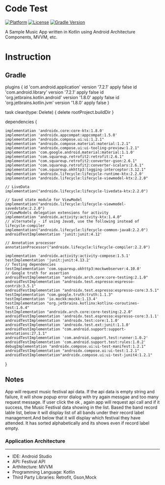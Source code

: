  # Code Test
 [![Platform](https://img.shields.io/badge/platform-Android-yellow.svg)](https://www.android.com)
 [![License](https://img.shields.io/badge/license-Apache%202-4EB1BA.svg?style=flat-square)](https://www.apache.org/licenses/LICENSE-2.0.html)
 [![Gradle Version](https://img.shields.io/badge/gradle-4.0-green.svg)](https://docs.gradle.org/current/release-notes)

 A Sample Music App written in Kotlin using Android Architecture Components, MVVM, etc.
 
 # Instruction

## Gradle


plugins {
    id 'com.android.application' version '7.2.1' apply false
    id 'com.android.library' version '7.2.1' apply false
    id 'org.jetbrains.kotlin.android' version '1.8.0' apply false
    id 'org.jetbrains.kotlin.jvm' version '1.8.0' apply false
}

task clean(type: Delete) {
    delete rootProject.buildDir
}


dependencies {

    implementation 'androidx.core:core-ktx:1.8.0'
    implementation 'androidx.appcompat:appcompat:1.5.0'
    implementation "androidx.compose.ui:ui:1.2.1"
    implementation "androidx.compose.material:material:1.2.1"
    implementation "androidx.compose.ui:ui-tooling-preview:1.2.1"
    implementation 'com.google.android.material:material:1.1.0'
    implementation "com.squareup.retrofit2:retrofit:2.6.1"
    implementation "com.squareup.retrofit2:converter-gson:2.6.1"
    implementation "com.squareup.retrofit2:converter-scalars:2.6.1"
    implementation "com.squareup.okhttp3:logging-interceptor:3.12.1"
    implementation 'androidx.lifecycle:lifecycle-runtime-ktx:2.2.0'
    implementation "androidx.lifecycle:lifecycle-viewmodel-ktx:2.2.0"

    // LiveData
    implementation("androidx.lifecycle:lifecycle-livedata-ktx:2.2.0")

    // Saved state module for ViewModel
    implementation("androidx.lifecycle:lifecycle-viewmodel-savedstate:2.2.0")
    //ViewModels delegation extensions for activity
    implementation "androidx.activity:activity-ktx:1.4.0"
    // alternately - if using Java8, use the following instead of lifecycle-compiler
    implementation("androidx.lifecycle:lifecycle-common-java8:2.2.0")
    androidTestImplementation 'junit:junit:4.12'

    // Annotation processor
    annotationProcessor("androidx.lifecycle:lifecycle-compiler:2.2.0")

    implementation 'androidx.activity:activity-compose:1.5.1'
    testImplementation 'junit:junit:4.13.2'
    // Testing dependencies
    testImplementation 'com.squareup.okhttp3:mockwebserver:4.10.0'
    // Google truth for assertion
    androidTestImplementation "androidx.arch.core:core-testing:2.1.0"
    androidTestImplementation "androidx.test.espresso:espresso-contrib:3.5.1"
    androidTestImplementation "androidx.test.espresso:espresso-core:3.5.1"
    testImplementation "com.google.truth:truth:1.1.3"
    testImplementation 'io.mockk:mockk:1.13.4'
    testImplementation "org.jetbrains.kotlinx:kotlinx-coroutines-test:1.6.4"
    testImplementation "androidx.arch.core:core-testing:2.2.0"
    androidTestImplementation 'androidx.test.espresso:espresso-core:3.1.1'
    androidTestImplementation 'androidx.test:core:1.1.0'
    androidTestImplementation 'androidx.test.ext:junit:1.1.0'
    androidTestImplementation "com.android.support:support-annotations:27.1.1"
    androidTestImplementation 'com.android.support.test:runner:1.0.2'
    androidTestImplementation 'com.android.support.test:rules:1.0.2'
    debugImplementation "androidx.compose.ui:ui-test-manifest:1.2.1"
    androidTestImplementation "androidx.compose.ui:ui-test:1.2.1"
    androidTestImplementation"androidx.compose.ui:ui-test-junit4:1.2.1"


}

## Notes
  App will request music festival api data. If the api data is empty string and failure, it will show popup error dialog with try again messgae and too many request message. If user click the ok , again app will request api call and if it success, the Music Festival data showing in the list. Based the band record lable list, below it will display list of all bands under their record label management.And below that it will display which festival they have attended. It has sorted alphabetically and its shows even if record label empty. 
  
 

### Application Architecture
---
- IDE: Android Studio
- API: Festival API
- Arthitecture: MVVM
- Programming Language: Kotlin
- Third Party Libraries: Retrofit, Gson,Mock
